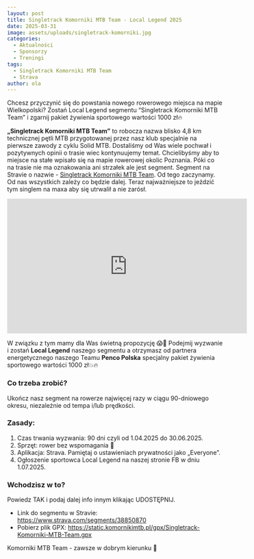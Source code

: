 ```yaml
---
layout: post
title: Singletrack Komorniki MTB Team - Local Legend 2025
date: 2025-03-31
image: assets/uploads/singletrack-komorniki.jpg
categories:
  - Aktualności
  - Sponsorzy
  - Treningi
tags:
  - Singletrack Komorniki MTB Team
  - Strava
author: ola
---
```

Chcesz przyczynić się do powstania nowego rowerowego miejsca na mapie Wielkopolski?  Zostań Local Legend segmentu “Singletrack Komorniki MTB Team” i zgarnij pakiet żywienia sportowego wartości 1000 zł🔥
<!--more-->

**„Singletrack Komorniki MTB Team”** to robocza nazwa blisko 4,8 km technicznej pętli MTB przygotowanej przez nasz klub specjalnie na pierwsze zawody z cyklu Solid MTB. Dostaliśmy od Was wiele pochwał i pozytywnych opinii o trasie wiec kontynuujemy temat. Chcielibyśmy aby to miejsce na stałe wpisało się na mapie rowerowej okolic Poznania. Póki co na trasie nie ma oznakowania ani strzałek ale jest segment. Segment na Stravie o nazwie - [Singletrack Komorniki MTB Team](https://www.strava.com/segments/38850870). Od tego zaczynamy. Od nas wszystkich zależy co będzie dalej. Teraz najważniejsze to jeździć tym singlem na maxa aby się utrwalił a nie zarósł.

<iframe width="560" height="315" src="http://www.youtube.com/embed/TrLs-uiIino" frameborder="0" allowfullscreen></iframe>

W związku z tym mamy dla Was świetną propozycję 😱💪 Podejmij wyzwanie i zostań **Local Legend** naszego segmentu a otrzymasz od partnera energetycznego naszego Teamu **Penco Polska** specjalny pakiet żywienia sportowego wartości 1000 zł💥🔥

### Co trzeba zrobić?
Ukończ nasz segment na rowerze najwięcej razy w ciągu 90-dniowego okresu, niezależnie od tempa i/lub prędkości.

### Zasady:

1. Czas trwania wyzwania: 90 dni czyli od 1.04.2025 do 30.06.2025.
2. Sprzęt: rower bez wspomagania 🙂
3. Aplikacja: Strava. Pamiętaj o ustawieniach prywatności jako „Everyone”.
4. Ogłoszenie sportowca Local Legend na naszej stronie FB w dniu 1.07.2025.

### Wchodzisz w to? 

Powiedz TAK i podaj dalej info innym klikając UDOSTĘPNIJ.

* Link do segmentu w Stravie: <https://www.strava.com/segments/38850870>
* Pobierz plik GPX: <https://static.komornikimtb.pl/gpx/Singletrack-Komorniki-MTB-Team.gpx>

Komorniki MTB Team - zawsze w dobrym kierunku 🙂
